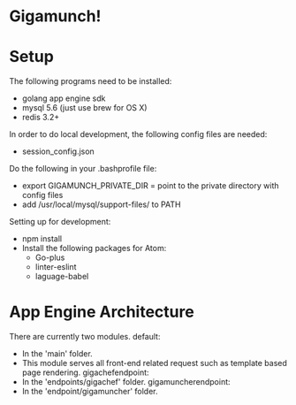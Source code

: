 # Gigamunch!


# Setup
The following programs need to be installed:
  - golang app engine sdk
  - mysql 5.6 (just use brew for OS X)
  - redis 3.2+

In order to do local development, the following config files are needed:
  - session_config.json

Do the following in your .bashprofile file:
  - export GIGAMUNCH_PRIVATE_DIR = point to the private directory with config files
  - add /usr/local/mysql/support-files/ to PATH

Setting up for development:
  - npm install
  - Install the following packages for Atom:
    - Go-plus
    - linter-eslint
    - laguage-babel

# App Engine Architecture
There are currently two modules.
default:
  - In the 'main' folder.
  - This module serves all front-end related request such as template based page rendering.
gigachefendpoint:
  - In the 'endpoints/gigachef' folder.
gigamuncherendpoint:
  - In the 'endpoint/gigamuncher' folder.
